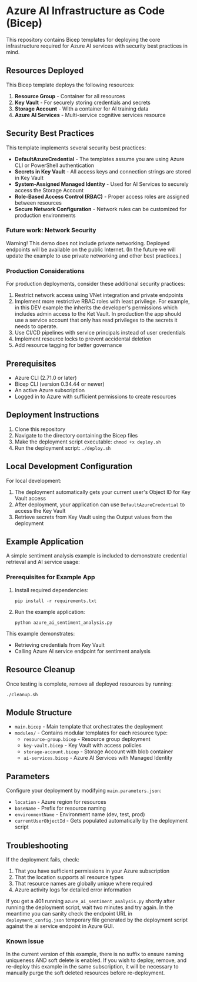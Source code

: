 # Azure AI Infrastructure as Code (Bicep)

This repository contains Bicep templates for deploying the core infrastructure required for Azure AI services with security best practices in mind.

## Resources Deployed

This Bicep template deploys the following resources:

1. **Resource Group** - Container for all resources
2. **Key Vault** - For securely storing credentials and secrets
3. **Storage Account** - With a container for AI training data
4. **Azure AI Services** - Multi-service cognitive services resource

## Security Best Practices

This template implements several security best practices:

- **DefaultAzureCredential** - The templates assume you are using Azure CLI or PowerShell authentication
- **Secrets in Key Vault** - All access keys and connection strings are stored in Key Vault
- **System-Assigned Managed Identity** - Used for AI Services to securely access the Storage Account
- **Role-Based Access Control (RBAC)** - Proper access roles are assigned between resources
- **Secure Network Configuration** - Network rules can be customized for production environments

### Future work: Network Security
Warning! This demo does not include private networking. Deployed endpoints will be available on the public Internet. (In the future we will update the example to use private networking and other best practices.) 

### Production Considerations

For production deployments, consider these additional security practices:

1. Restrict network access using VNet integration and private endpoints
2. Implement more restrictive RBAC roles with least privilege. For example, in this DEV example the inherits the developer's permissions which includes admin access to the Ket Vault. In production the app should use a service account that only has read privileges to the secrets it needs to operate. 
3. Use CI/CD pipelines with service principals instead of user credentials
4. Implement resource locks to prevent accidental deletion
5. Add resource tagging for better governance

## Prerequisites

- Azure CLI (2.71.0 or later)
- Bicep CLI (version 0.34.44 or newer)
- An active Azure subscription
- Logged in to Azure with sufficient permissions to create resources

## Deployment Instructions

1. Clone this repository
2. Navigate to the directory containing the Bicep files
3. Make the deployment script executable: `chmod +x deploy.sh`
4. Run the deployment script: `./deploy.sh`

## Local Development Configuration

For local development:

1. The deployment automatically gets your current user's Object ID for Key Vault access
2. After deployment, your application can use `DefaultAzureCredential` to access the Key Vault
3. Retrieve secrets from Key Vault using the Output values from the deployment

## Example Application

A simple sentiment analysis example is included to demonstrate credential retrieval and AI service usage:

### Prerequisites for Example App
1. Install required dependencies:
   ```
   pip install -r requirements.txt
   ```

2. Run the example application:
   ```
   python azure_ai_sentiment_analysis.py
   ```

This example demonstrates:
- Retrieving credentials from Key Vault
- Calling Azure AI service endpoint for sentiment analysis


## Resource Cleanup

Once testing is complete, remove all deployed resources by running:
```
./cleanup.sh
```

## Module Structure

- `main.bicep` - Main template that orchestrates the deployment
- `modules/` - Contains modular templates for each resource type:
  - `resource-group.bicep` - Resource group deployment
  - `key-vault.bicep` - Key Vault with access policies
  - `storage-account.bicep` - Storage Account with blob container
  - `ai-services.bicep` - Azure AI Services with Managed Identity

## Parameters

Configure your deployment by modifying `main.parameters.json`:

- `location` - Azure region for resources
- `baseName` - Prefix for resource naming
- `environmentName` - Environment name (dev, test, prod)
- `currentUserObjectId` - Gets populated automatically by the deployment script

## Troubleshooting

If the deployment fails, check:

1. That you have sufficient permissions in your Azure subscription
2. That the location supports all resource types
3. That resource names are globally unique where required
4. Azure activity logs for detailed error information

If you get a 401 running ```azure_ai_sentiment_analysis.py``` shortly after running the deployment script, wait two minutes and try again. In the meantime you can sanity check the endpoint URL in ```deployment_config.json``` temporary file generated by the deployment script against the ai service endpoint in Azure GUI.

### Known issue

In the current version of this example, there is no suffix to ensure naming uniqueness AND soft delete is enabled. If you wish to deploy, remove, and re-deploy this example in the same subscription, it will be necessary to manually purge the soft deleted resources before re-deployment.